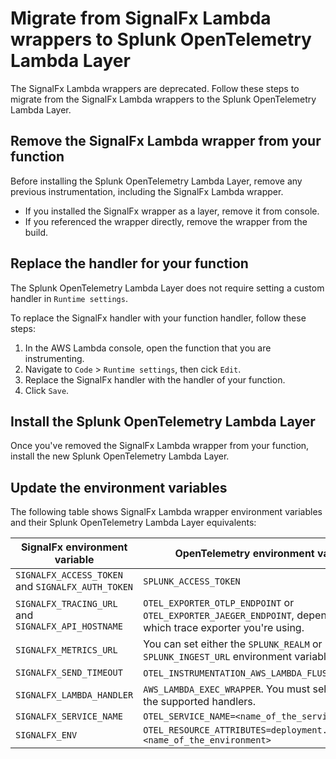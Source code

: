 # Migrate from SignalFx Lambda wrappers to Splunk OpenTelemetry Lambda Layer

The SignalFx Lambda wrappers are deprecated. Follow these steps to migrate from the SignalFx Lambda wrappers to
the Splunk OpenTelemetry Lambda Layer.

## Remove the SignalFx Lambda wrapper from your function

Before installing the Splunk OpenTelemetry Lambda Layer, remove any
previous instrumentation, including the SignalFx Lambda wrapper.

-   If you installed the SignalFx wrapper as a layer, remove it from
    console.
-   If you referenced the wrapper directly, remove the wrapper from
    the build.

## Replace the handler for your function

The Splunk OpenTelemetry Lambda Layer does not require setting a custom
handler in `Runtime settings`.

To replace the SignalFx handler with your function handler, follow these
steps:

1.  In the AWS Lambda console, open the function that you are
    instrumenting.
2.  Navigate to `Code` > `Runtime settings`, then cick `Edit`.
3.  Replace the SignalFx handler with the handler of your function.
4.  Click `Save`.

## Install the Splunk OpenTelemetry Lambda Layer

Once you've removed the SignalFx Lambda wrapper from your function,
install the new Splunk OpenTelemetry Lambda Layer.

## Update the environment variables

The following table shows SignalFx Lambda wrapper environment variables
and their Splunk OpenTelemetry Lambda Layer equivalents:

| SignalFx environment variable                      | OpenTelemetry environment variable                                                                                |
|----------------------------------------------------|-------------------------------------------------------------------------------------------------------------------|
| `SIGNALFX_ACCESS_TOKEN` and `SIGNALFX_AUTH_TOKEN`  | `SPLUNK_ACCESS_TOKEN`                                                                                             |
| `SIGNALFX_TRACING_URL` and `SIGNALFX_API_HOSTNAME` | `OTEL_EXPORTER_OTLP_ENDPOINT` or `OTEL_EXPORTER_JAEGER_ENDPOINT`, depending on which trace exporter you're using. |
| `SIGNALFX_METRICS_URL`                             | You can set either the `SPLUNK_REALM` or `SPLUNK_INGEST_URL` environment variables.                               |
| `SIGNALFX_SEND_TIMEOUT`                            | `OTEL_INSTRUMENTATION_AWS_LAMBDA_FLUSH_TIMEOUT`.                                                                  |
| `SIGNALFX_LAMBDA_HANDLER`                          | `AWS_LAMBDA_EXEC_WRAPPER`. You must select one of the supported handlers.                                         |
| `SIGNALFX_SERVICE_NAME`                            | `OTEL_SERVICE_NAME=<name_of_the_service>`                                                                         |
| `SIGNALFX_ENV`                                     | `OTEL_RESOURCE_ATTRIBUTES=deployment.environment=<name_of_the_environment>`                                       |
